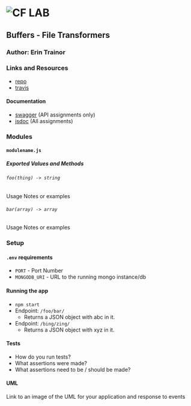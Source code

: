 ![CF](http://i.imgur.com/7v5ASc8.png) LAB
=================================================

## Buffers - File Transformers

### Author: Erin Trainor

### Links and Resources
* [repo](https://github.com/etrainor/401-javascript-lab04)
* [travis](https://www.travis-ci.com/etrainor/401-javascript-lab04)


#### Documentation
* [swagger](http://xyz.com) (API assignments only)
* [jsdoc](http://xyz.com) (All assignments)

### Modules
#### `modulename.js`
##### Exported Values and Methods

###### `foo(thing) -> string`
Usage Notes or examples

###### `bar(array) -> array`
Usage Notes or examples

### Setup
#### `.env` requirements
* `PORT` - Port Number
* `MONGODB_URI` - URL to the running mongo instance/db

#### Running the app
* `npm start`
* Endpoint: `/foo/bar/`
  * Returns a JSON object with abc in it.
* Endpoint: `/bing/zing/`
  * Returns a JSON object with xyz in it.
  
#### Tests
* How do you run tests?
* What assertions were made?
* What assertions need to be / should be made?

#### UML
Link to an image of the UML for your application and response to events
